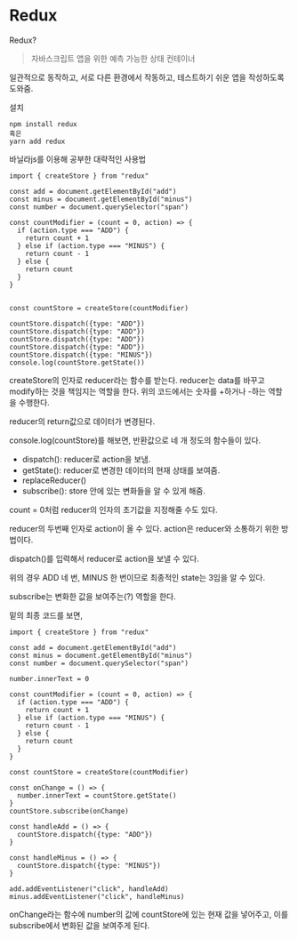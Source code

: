 # Redux

Redux?

> 자바스크립트 앱을 위한 예측 가능한 상태 컨테이너

일관적으로 동작하고, 서로 다른 환경에서 작동하고, 테스트하기 쉬운 앱을 작성하도록 도와줌.



설치

```
npm install redux
혹은
yarn add redux
```



바닐라js를 이용해 공부한 대략적인 사용법

```
import { createStore } from "redux"

const add = document.getElementById("add")
const minus = document.getElementById("minus")
const number = document.querySelector("span")

const countModifier = (count = 0, action) => {
  if (action.type === "ADD") {
    return count + 1
  } else if (action.type === "MINUS") {
    return count - 1
  } else {
    return count
  }
}


const countStore = createStore(countModifier)

countStore.dispatch({type: "ADD"})
countStore.dispatch({type: "ADD"})
countStore.dispatch({type: "ADD"})
countStore.dispatch({type: "ADD"})
countStore.dispatch({type: "MINUS"})
console.log(countStore.getState())
```

createStore의 인자로 reducer라는 함수를 받는다. reducer는 data를 바꾸고 modify하는 것을 책임지는 역할을 한다. 위의 코드에서는 숫자를 +하거나 -하는 역할을 수행한다.

reducer의 return값으로 데이터가 변경된다.

console.log(countStore)를 해보면, 반환값으로 네 개 정도의 함수들이 있다.

- dispatch(): reducer로 action을 보냄.
- getState(): reducer로 변경한 데이터의 현재 상태를 보여줌.
- replaceReducer()
- subscribe(): store 안에 있는 변화들을 알 수 있게 해줌.

count = 0처럼 reducer의 인자의 초기값을 지정해줄 수도 있다.

reducer의 두번째 인자로 action이 올 수 있다. action은 reducer와 소통하기 위한 방법이다.

dispatch()를 입력해서 reducer로 action을 보낼 수 있다.

위의 경우 ADD 네 번, MINUS 한 번이므로 최종적인 state는 3임을 알 수 있다.

subscribe는 변화한 값을 보여주는(?) 역할을 한다.

밑의 최종 코드를 보면,

```
import { createStore } from "redux"

const add = document.getElementById("add")
const minus = document.getElementById("minus")
const number = document.querySelector("span")

number.innerText = 0

const countModifier = (count = 0, action) => {
  if (action.type === "ADD") {
    return count + 1
  } else if (action.type === "MINUS") {
    return count - 1
  } else {
    return count
  }
}

const countStore = createStore(countModifier)

const onChange = () => {
  number.innerText = countStore.getState()
}
countStore.subscribe(onChange)

const handleAdd = () => {
  countStore.dispatch({type: "ADD"})
}

const handleMinus = () => {
  countStore.dispatch({type: "MINUS"})
}

add.addEventListener("click", handleAdd)
minus.addEventListener("click", handleMinus)
```

onChange라는 함수에 number의 값에 countStore에 있는 현재 값을 넣어주고, 이를 subscribe에서 변화된 값을 보여주게 된다.